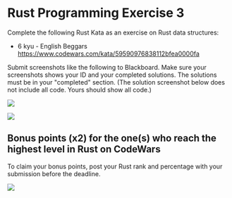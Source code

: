 # Rust Programming Exercise 3

Complete the following Rust Kata as an exercise on Rust data structures:

* 6 kyu - English Beggars https://www.codewars.com/kata/59590976838112bfea0000fa

Submit screenshots like the following to Blackboard. Make sure your screenshots shows your ID and your completed solutions. 
The solutions must be in your "completed" section. (The solution screenshot below does not include all code. Yours should show all code.)

![](https://i.imgur.com/ZSilFt9.png)

![](https://i.imgur.com/igRrP91.png)

## Bonus points (x2) for the one(s) who reach the highest level in Rust on CodeWars

To claim your bonus points, post your Rust rank and percentage with your submission before the deadline.

![](https://i.imgur.com/oJNrVRV.png)
